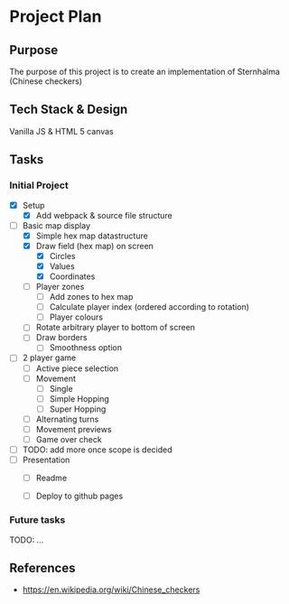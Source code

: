 # Project Plan

## Purpose
The purpose of this project is to create an implementation of Sternhalma (Chinese checkers)


## Tech Stack & Design
Vanilla JS & HTML 5 canvas


## Tasks
### Initial Project
- [x] Setup
    - [x] Add webpack & source file structure
- [ ] Basic map display
    - [x] Simple hex map datastructure
    - [x] Draw field (hex map) on screen
        - [x] Circles
        - [x] Values
        - [x] Coordinates
    - [ ] Player zones
        - [ ] Add zones to hex map
        - [ ] Calculate player index (ordered according to rotation)
        - [ ] Player colours
    - [ ] Rotate arbitrary player to bottom of screen
    - [ ] Draw borders
        - [ ] Smoothness option
- [ ] 2 player game
    - [ ] Active piece selection
    - [ ] Movement
        - [ ] Single
        - [ ] Simple Hopping
        - [ ] Super Hopping
    - [ ] Alternating turns
    - [ ] Movement previews
    - [ ] Game over check
- [ ] TODO: add more once scope is decided
- [ ] Presentation
    - [ ] Readme
    - [ ] Deploy to github pages


### Future tasks
TODO: ...

## References
- https://en.wikipedia.org/wiki/Chinese_checkers